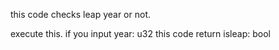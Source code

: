 this code checks leap year or not.

execute this. if you input year: u32 this code return isleap: bool

